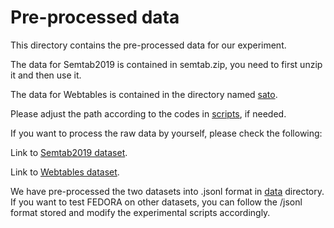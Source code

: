 # Pre-processed data
This directory contains the pre-processed data for our experiment.

The data for Semtab2019 is contained in semtab.zip, you need to first unzip it and then use it.

The data for Webtables is contained in the directory named [sato](./sato/).

Please adjust the path according to the codes in [scripts](https://github.com/fedora2022/FEDORA-ICDM/tree/main/scripts), if needed.

If you want to process the raw data by yourself, please check the following:

Link to [Semtab2019 dataset](http://www.cs.ox.ac.uk/isg/challenges/sem-tab/2019/#datasets).

Link to [Webtables dataset](https://github.com/megagonlabs/sato/tree/master/table_data).

We have pre-processed the two datasets into .jsonl format in [data](https://github.com/fedora2022/FEDORA-ICDM/tree/main/data) directory. If you want to test FEDORA on other datasets, you can follow the /jsonl format stored and modify the experimental scripts accordingly. 
